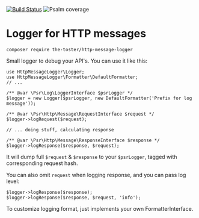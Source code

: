[![Build Status](https://travis-ci.com/the-toster/psalm-fmt.svg?branch=master)](https://travis-ci.com/the-toster/http-message-logger)
![Psalm coverage](https://shepherd.dev/github/the-toster/http-message-logger/coverage.svg)

# Logger for HTTP messages 
```shell
composer require the-toster/http-message-logger 
```

Small logger to debug your API's. You can use it like this:
````injectablephp
use HttpMessageLogger\Logger;
use HttpMessageLogger\Formatter\DefaultFormatter;
// ...

/** @var \Psr\Log\LoggerInterface $psrLogger */
$logger = new Logger($psrLogger, new DefaultFormatter('Prefix for log message'));

/** @var \Psr\Http\Message\RequestInterface $request */
$logger->logRequest($request); 

// ... doing stuff, calculating response 

/** @var \Psr\Http\Message\ResponseInterface $response */
$logger->logResponse($response, $request); 
````

It will dump full `$request` & `$response` to your `$psrLogger`, tagged with corresponding request hash.  

You can also omit `request` when logging response, and you can pass log level:
```injectablephp
$logger->logResponse($response);
$logger->logResponse($response, $request, 'info');
```

To customize logging format, just implements your own FormatterInterface.
